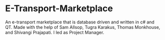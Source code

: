 # E-Transport-Marketplace
An e-transport marketplace that is database driven and written in c# and QT. Made with the help of Sam Allsop, Tugra Karakus, Thomas Monkhouse, and Shivangi Prajapati. I led as Project Manager.
